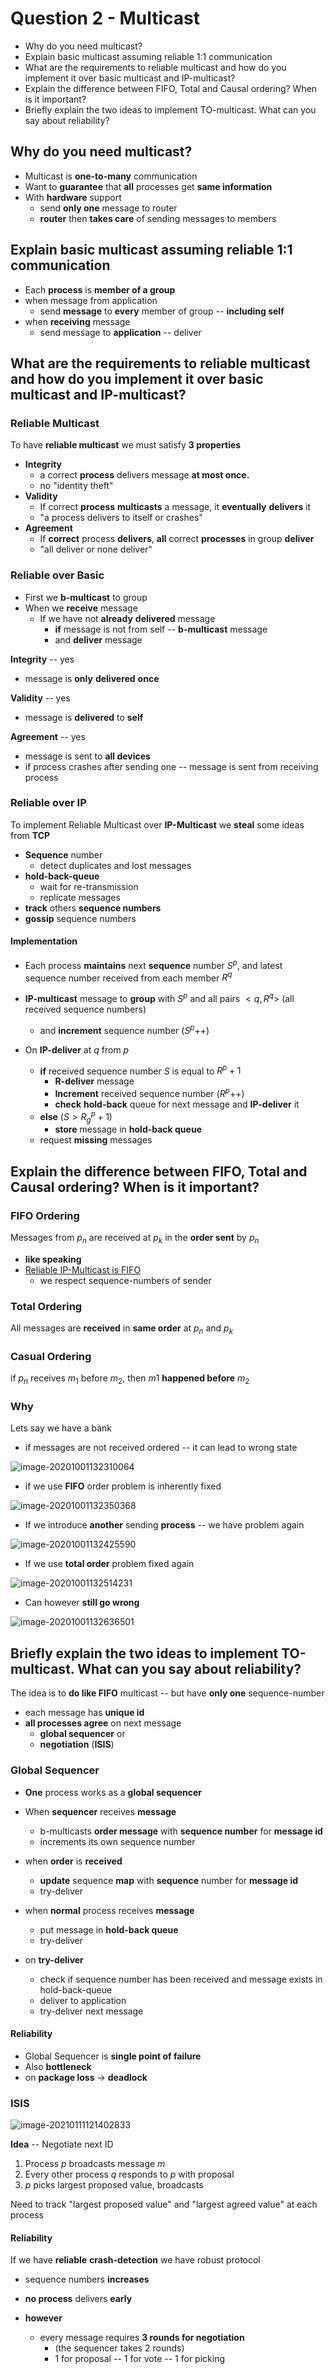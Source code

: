 # Question 2 - Multicast

* Why do you need multicast?
* Explain basic multicast assuming reliable 1:1 communication
* What are the requirements to reliable multicast and how do you implement it over basic multicast and IP-multicast?
* Explain the difference between FIFO, Total and Causal ordering? When is it important?
* Briefly explain the two ideas to implement TO-multicast. What can you say about reliability?



## Why do you need multicast?

* Multicast is **one-to-many** communication
* Want to **guarantee** that **all** processes get **same information**
* With **hardware** support
    * send **only one** message to router
    * **router** then **takes care** of sending messages to members







## Explain basic multicast assuming reliable 1:1 communication

* Each **process** is **member of a group**
* when message from application
    * send **message** to **every** member of group -- **including self**
* when **receiving** message
    * send message to **application** -- deliver







## What are the requirements to reliable multicast and how do you implement it over basic multicast and IP-multicast?

### Reliable Multicast

To have **reliable multicast** we must satisfy **3 properties**

* **Integrity**
    * a correct **process** delivers message **at most once.**
    * no "identity theft"
* **Validity**
    * If correct **process** **multicasts** a message, it **eventually** **delivers** it
    * "a process delivers to itself or crashes"
* **Agreement**
    * If **correct** process **delivers**, **all** correct **processes** in group **deliver**
    * "all deliver or none deliver"



### Reliable over Basic

* First we **b-multicast** to group
* When we **receive** message
    * If we have not **already** **delivered** message
        * **if** message is not from self -- **b-multicast** message
        * and **deliver** message



**Integrity** -- yes

* message is **only** **delivered** **once**

**Validity** -- yes

* message is **delivered** to **self**

**Agreement** -- yes

* message is sent to **all devices** 
* if process crashes after sending one -- message is sent from receiving process



### Reliable over IP

To implement Reliable Multicast over **IP-Multicast** we **steal** some ideas from **TCP**

* **Sequence** number
    * detect duplicates and lost messages
* **hold-back-queue**
    * wait for re-transmission
    * replicate messages
* **track** others **sequence numbers**
* **gossip** sequence numbers

#### Implementation

* Each process **maintains** next **sequence** number $S^p$, and latest sequence number received from each member $R^q$

* **IP-multicast** message to **group** with $S^p$ and all pairs $<q, R^q>$ (all received sequence numbers)
    * and **increment** sequence number ($S^p$++)
* On **IP-deliver** at $q$ from $p$
    * **if** received sequence number $S$ is equal to $R^p + 1$
        * **R-deliver** message
        * **Increment** received sequence number ($R^p$++)
        * **check** **hold-back** queue for next message and **IP-deliver** it
    * **else** ($S > R_g^p + 1$)
        * **store** message in **hold-back queue**
    * request **missing** messages



## Explain the difference between FIFO, Total and Causal ordering? When is it important?

### FIFO Ordering

Messages from $p_n$ are received at $p_k$ in the **order sent** by $p_n$

* **like speaking**
* <u>Reliable IP-Multicast is FIFO</u>
    * we respect sequence-numbers of sender

### Total Ordering

All messages are **received** in **same order** at $p_n$ and $p_k$

### Casual Ordering

if $p_n$ receives $m_1$ before $m_2$, then $m1$ **happened before** $m_2$



### Why

Lets say we have a bank

* if messages are not received ordered -- it can lead to wrong state

![image-20201001132310064](../images/04-multicast/image-20201001132310064.png)

* if we use **FIFO** order problem is inherently fixed

![image-20201001132350368](../images/04-multicast/image-20201001132350368.png)

* If we introduce **another** sending **process** -- we have problem again

![image-20201001132425590](../images/04-multicast/image-20201001132425590.png)

* If we use **total order** problem fixed again

![image-20201001132514231](../images/04-multicast/image-20201001132514231.png)



* Can however **still go wrong**

![image-20201001132636501](../images/04-multicast/image-20201001132636501.png)



## Briefly explain the two ideas to implement TO-multicast. What can you say about reliability?

The idea is to **do like FIFO** multicast -- but have **only one** sequence-number

* each message has **unique id**
* **all processes agree** on next message
    * **global sequencer** or
    * **negotiation** (**ISIS**)



### Global Sequencer

* **One** process works as a **global sequencer**
* When **sequencer** receives **message**
    * b-multicasts **order message** with **sequence number** for **message id**
    * increments its own sequence number
* when **order** is **received**
    * **update** sequence **map** with **sequence** number for **message id**
    * try-deliver

* when **normal** process receives **message**
    * put message in **hold-back queue**
    * try-deliver
* on **try-deliver**
    * check if sequence number has been received and message exists in hold-back-queue
    * deliver to application
    * try-deliver next message



#### Reliability

* Global Sequencer is **single point of failure**
* Also **bottleneck**
* on **package loss** -> **deadlock**



### ISIS

![image-20210111121402833](images/2-multicast/image-20210111121402833.png)

**Idea** -- Negotiate next ID

1. Process $p$ broadcasts message $m$
2. Every other process $q$ responds to $p$ with proposal
3. $p$ picks largest proposed value, broadcasts

Need to track "largest proposed value" and "largest agreed value" at each process



#### Reliability

If we have **reliable** **crash-detection** we have robust protocol

* sequence numbers **increases**
* **no process** delivers **early**

* **however**
    * every message requires **3 rounds for negotiation**
        * (the sequencer takes 2 rounds)
        * 1 for proposal -- 1 for vote -- 1 for picking